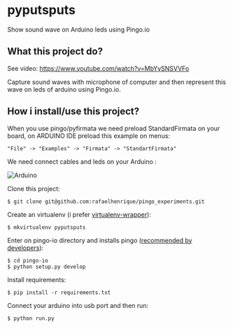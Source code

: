 # pyputsputs
Show sound wave on Arduino leds using Pingo.io

## What this project do?

See video: https://www.youtube.com/watch?v=MbYySNSVVFo

Capture sound waves with microphone of computer and then represent this wave on leds of arduino using Pingo.io.

## How i install/use this project?

When you use pingo/pyfirmata we need preload StandardFirmata on your board, on ARDUINO IDE preload this example on menus:

```"File" -> "Examples" -> "Firmata" -> "StandartFirmata"```

We need connect cables and leds on your Arduino :

![Arduino](/contrib/draw.png "Arduino")

Clone this project:

```
$ git clone git@github.com:rafaelhenrique/pingo_experiments.git
```

Create an virtualenv (i prefer [virtualenv-wrapper](https://virtualenvwrapper.readthedocs.org/en/latest/ "virtualenv-wrapper")):

```
$ mkvirtualenv pyputsputs
```

Enter on pingo-io directory and installs pingo ([recommended by developers](http://www.pingo.io/docs/#installing-from-github)):

```
$ cd pingo-io
$ python setup.py develop
```

Install requirements:

```
$ pip install -r requirements.txt
```

Connect your arduino into usb port and then run:

```
$ python run.py
```
